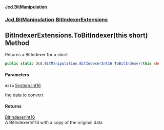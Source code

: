 #### [Jcd.BitManipulation](index.md 'index')
### [Jcd.BitManipulation](Jcd.BitManipulation.md 'Jcd.BitManipulation').[BitIndexerExtensions](Jcd.BitManipulation.BitIndexerExtensions.md 'Jcd.BitManipulation.BitIndexerExtensions')

## BitIndexerExtensions.ToBitIndexer(this short) Method

Returns a BitIndexer for a short

```csharp
public static Jcd.BitManipulation.BitIndexerInt16 ToBitIndexer(this short data);
```
#### Parameters

<a name='Jcd.BitManipulation.BitIndexerExtensions.ToBitIndexer(thisshort).data'></a>

`data` [System.Int16](https://docs.microsoft.com/en-us/dotnet/api/System.Int16 'System.Int16')

the data to convert

#### Returns
[BitIndexerInt16](Jcd.BitManipulation.BitIndexerInt16.md 'Jcd.BitManipulation.BitIndexerInt16')  
A BitIndexerInt16 with a copy of the original data